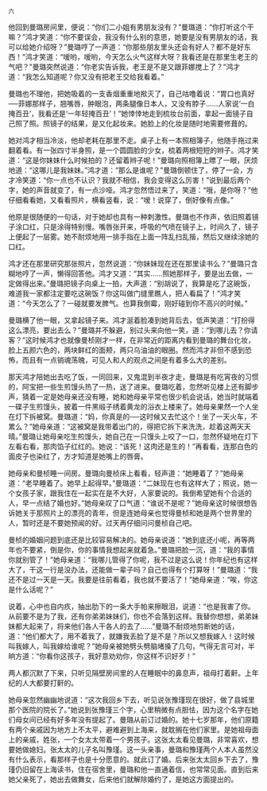     六 

   他回到曼璐房间里，便说：“你们二小姐有男朋友没有？”曼璐道：“你打听这个干嘛？”鸿才笑道：“你不要误会，我没有什么别的意思，她要是没有男朋友的话，我可以给她介绍呀？”曼璐哼了一声道：“你那些朋友里头还会有好人？都不是好东西！”鸿才笑道：“嗳哟，嗳哟，今天怎么火气这样大呀？我看还是在那里生老王的气吧？”曼璐突然说道：“你老实告诉我，老王是不是又跟菲娜搅上了？”鸿才道：“我怎么知道呢？你又没有把老王交给我看着。”

   曼璐也不理他，把她吸着的一支香烟重重地揿灭了，自己咕噜着说：“胃口也真好──菲娜那样子，翘嘴唇，肿眼泡，两条腿像日本人，又没有脖子……人家说‘一白掩百丑’，我看还是‘一年轻掩百丑’！”她悻悻地走到梳妆台前面，拿起一面镜子自己照了照。照镜子的结果，是又化起妆来。她脸上的化妆是随时地需要修葺的。

   她对鸿才相当冷淡，他却老耗在那里不走。桌子上有一本照相簿子，他随手拖过来翻着看。有一张四寸半身照，是一个圆圆脸的少女，梳着两根短短的辫子。鸿才笑道：“这是你妹妹什么时候拍的？还留着辫子呢！”曼璐向照相簿上瞟了一眼，厌烦地道：“这哪儿是我妹妹。”鸿才道：“那么是谁呢？”曼璐倒顿住了，停了一会，方才冷笑道：“你一点也不认识？我就不相信，我会变得这么厉害！”说到最后两个字，她的声音就变了，有一点沙哑。鸿才忽然悟过来了，笑道：“哦，是你呀？”他仔细看看她，又看看照片，横看竖看，说：“嗳！说穿了，倒好像有点像。”

   他原是很随便的一句话，对于她却也具有一种刺激性。曼璐也不作声，依旧照着镜子涂口红，只是涂得特别慢。嘴唇张开来，呼吸的气喷在镜子上，时间久了，镜子上便起了一层雾。她不耐烦地用一排手指在上面一阵乱扫乱揩，然后又继续涂她的口红。

   鸿才还在那里研究那张照片，忽然说道：“你妹妹现在还在那里读书么？”曼璐只含糊地哼了一声，懒得回答他。鸿才又道：“其实……照她那样子，要是出去做，一定做得出来。”曼璐把镜子向桌上一拍，大声道：“别胡说了，我算是吃了这碗饭，难道我一家都注定要吃这碗饭？你这叫做门缝里瞧人，把人看扁了！”鸿才笑道：“今天怎么了？一碰就要发脾气。也算我倒霉，刚好碰到你不高兴的时候。”

   曼璐横了他一眼，又拿起镜子来。鸿才涎着脸凑到她背后去，低声笑道：“打扮得这么漂亮，要出去么？”曼璐并不躲避，别过头来向他一笑，道：“到哪儿去？你请客？”这时候鸿才也就像曼桢刚才一样，在非常近的距离内看到曼璐的舞台化妆，脸上五颜六色的，两块鲜红的面颊，两只乌油油的眼圈。然而鸿才非但不感到恐怖，而且有一点销魂荡魄，可见人和人的观点之间是有着多么大的差别。

   那天鸿才陪她出去吃了饭，一同回来，又鬼混到半夜才走，曼璐是有吃宵夜的习惯的，阿宝把一些生煎馒头热了一热，送了进来。曼璐吃着，忽然听见楼上还有脚步声，猜着一定是她母亲还没有睡，她和她母亲平常也很少机会说话，她当时就端着一碟子生煎馒头，披着一件黑缎子绣着黄龙的浴衣上楼来了。她母亲果然一个人坐在灯下拆被窝。曼璐道：“妈，你真是的──这时候又去忙这个！坐了一天火车，不累么？”她母亲道：“这被窝是我带着出门的，得把它拆下来洗洗，趁着这两天天晴。”曼璐让她母亲吃生煎馒头，她自己在一只馒头上咬了一口，忽然怀疑地在灯下左看右看，那肉馅子红红的。她说：“该死！这肉还是生的！”再看看，连那白色的面皮子也染红了，方才知道是她嘴上的唇膏。

   她母亲和曼桢睡一间房。曼璐向曼桢床上看看，轻声道：“她睡着了？”她母亲道：“老早睡着了。她早上起得早。”曼璐道：“二妹现在也有这样大了；照说，她一个女孩子家，跟我住在一起实在是不大好，人家要说的。我倒希望她有个合适的人，早一点结了婚也好。”她母亲叹了口气道：“谁说不是呢？”她母亲这时候很想告诉她关于那照片上的漂亮的青年，但是连她母亲也觉得曼桢和她是两个世界里的人，暂时还是不要她预闻的好。过天再仔细问问曼桢自己吧。

   曼桢的婚姻问题到底还是比较容易解决的。她母亲说道：“她到底还小呢，再等两年也不要紧，倒是你，你的事情我想起来就着急。”曼璐把脸一沉，道：“我的事情你就别管了！”她母亲道：“我哪儿管得了你呢，我不过是这么说！你年纪也有这样大了，干这一行是没办法，还能做一辈子吗？自己也得有个打算呀！”曼璐道：“我还不是过一天是一天。我要是往前看着，我也就不要活了！”她母亲道：“唉，你这是什么话呢？”

   说着，心中也自内疚，抽出肋下的一条大手帕来擦眼泪，说道：“也是我害了你。从前要不是为了我，还有你弟弟妹妹们，你也不会落到这样。我替你想想，弟弟妹妹都大起来了，将来他们各人干各人的去了……”曼璐不耐烦地剪断她的话，道：“他们都大了，用不着我了，就嫌我丢脸了是不是？所以又想我嫁人！这时候叫我嫁人，叫我嫁给谁呢？”她母亲被她劈头劈脑堵搡了几句，气得无言可对，半晌方道：“你看你这孩子，我好意劝劝你，你这样不识好歹！”

   两人都沉默了下来，只听见隔壁房间里的人在睡眠中的鼻息声，祖母打着鼾。上年纪的人大都要打鼾的。

   她母亲忽然幽幽地说道：“这次我回乡下去，听见说张豫瑾现在很好，做了县城里那个医院的院长了。”她说到张豫瑾三个字，心里稍微有点胆怯，因为这个名字在她们母女间已经有好多年没有提起了。曼璐从前订过婚的。她十七岁那年，他们原籍有两个亲戚因为地方上不太平，避难避到上海来，就耽搁在他们家里。是她祖母面上的亲戚，姓张，一个女太太带着一个男孩子。这张太太看见曼璐，非常喜欢，想要她做媳妇。张太太的儿子名叫豫瑾。这一头亲事，曼璐和豫瑾两个人本人虽然没有什么表示，看那样子也是十分愿意的。就此订了婚。后来张太太回乡下去了，豫瑾仍旧留在上海读书，住在宿舍里，曼璐和他一直通着信，也常常见面。直到后来她父亲死了，她出去做舞女，后来他们就解除婚约了，是她这方面提出的。


